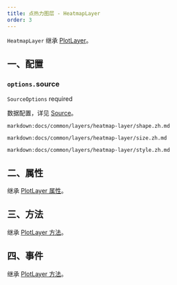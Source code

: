 ```yaml
---
title: 点热力图层 - HeatmapLayer
order: 3
---
```


`HeatmapLayer` 继承 [PlotLayer](/zh/docs/api/layers/plot-layer)。

## 一、配置

### `options.`source

`SourceOptions` required

数据配置，详见 [Source](/zh/docs/api/source)。

`markdown:docs/common/layers/heatmap-layer/shape.zh.md`

`markdown:docs/common/layers/heatmap-layer/size.zh.md`

`markdown:docs/common/layers/heatmap-layer/style.zh.md`

## 二、属性

继承 [PlotLayer 属性](/zh/docs/api/layers/plot-layer#二、属性)。

## 三、方法

继承 [PlotLayer 方法](/zh/docs/api/layers/plot-layer#三、方法)。

## 四、事件

继承 [PlotLayer 方法](/zh/docs/api/layers/plot-layer#四、事件)。
